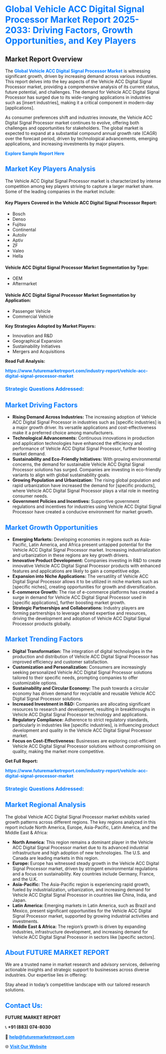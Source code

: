 <h1 style="color: #007BFF;">Global Vehicle ACC Digital Signal Processor Market Report 2025-2033: Driving Factors, Growth Opportunities, and Key Players</h1>

<section id="overview">
<h2>Market Report Overview</h2>
<p>The <a href="https://www.futuremarketreport.com/industry-report/vehicle-acc-digital-signal-processor-market" style="color: #007BFF; text-decoration: none;"><strong>Global Vehicle ACC Digital Signal Processor Market</strong></a> is witnessing significant growth, driven by increasing demand across various industries. This report delves into the key aspects of the Vehicle ACC Digital Signal Processor market, providing a comprehensive analysis of its current status, future potential, and challenges. The demand for Vehicle ACC Digital Signal Processor has surged due to its wide-ranging applications in industries such as [insert industries], making it a critical component in modern-day [applications].</p>
<p>As consumer preferences shift and industries innovate, the Vehicle ACC Digital Signal Processor market continues to evolve, offering both challenges and opportunities for stakeholders. The global market is expected to expand at a substantial compound annual growth rate (CAGR) over the forecast period, driven by technological advancements, emerging applications, and increasing investments by major players.</p>
</section>

<section id="overview">
<p><a href="https://www.futuremarketreport.com/request-sample/reportId=36475" style="color: #007BFF; text-decoration: none;"><strong>Explore Sample Report Here</strong></a></p>
</section>

<section id="key-players">
<h2 style="color: #007BFF;">Market Key Players Analysis</h2>
<p>The Vehicle ACC Digital Signal Processor market is characterized by intense competition among key players striving to capture a larger market share. Some of the leading companies in the market include:</p>
<h4>Key Players Covered in the Vehicle ACC Digital Signal Processor Report:</h4>
<ul><li>Bosch</li><li>Denso</li><li>Fujitsu</li><li>Continental</li><li>Autoliv</li><li>Aptiv</li><li>ZF</li><li>Valeo</li><li>Hella</li></ul>
<h4>Vehicle ACC Digital Signal Processor Market Segmentation by Type:</h4>
<ul><li>OEM</li><li>Aftermarket</li></ul>

<h4>Vehicle ACC Digital Signal Processor Market Segmentation by Application:</h4>
<ul><li>Passenger Vehicle</li><li>Commercial Vehicle</li></ul>
<p><strong>Key Strategies Adopted by Market Players:</strong></p>
<ul>
<li>Innovation and R&D</li>
<li>Geographical Expansion</li>
<li>Sustainability Initiatives</li>
<li>Mergers and Acquisitions</li>
</ul>
</section>

<section>
<p><strong>Read Full Analysis: </strong></p><a href="https://www.futuremarketreport.com/industry-report/vehicle-acc-digital-signal-processor-market" style="color: #007BFF; text-decoration: none;"><strong>https://www.futuremarketreport.com/industry-report/vehicle-acc-digital-signal-processor-market</strong></a>
<h3 style="color: #007BFF;">Strategic Questions Addressed:</h3>
</section>

<section id="driving-factors">
<h2 style="color: #007BFF;">Market Driving Factors</h2>
<ul>
<li><strong>Rising Demand Across Industries:</strong> The increasing adoption of Vehicle ACC Digital Signal Processor in industries such as [specific industries] is a major growth driver. Its versatile applications and cost-effectiveness make it a preferred choice among manufacturers.</li>
<li><strong>Technological Advancements:</strong> Continuous innovations in production and application technologies have enhanced the efficiency and performance of Vehicle ACC Digital Signal Processor, further boosting market demand.</li>
<li><strong>Sustainability and Eco-Friendly Initiatives:</strong> With growing environmental concerns, the demand for sustainable Vehicle ACC Digital Signal Processor solutions has surged. Companies are investing in eco-friendly variants to align with global sustainability goals.</li>
<li><strong>Growing Population and Urbanization:</strong> The rising global population and rapid urbanization have increased the demand for [specific products], where Vehicle ACC Digital Signal Processor plays a vital role in meeting consumer needs.</li>
<li><strong>Government Policies and Incentives:</strong> Supportive government regulations and incentives for industries using Vehicle ACC Digital Signal Processor have created a conducive environment for market growth.</li>
</ul>
</section>

<section id="growth-opportunities">
<h2 style="color: #007BFF;">Market Growth Opportunities</h2>
<ul>
<li><strong>Emerging Markets:</strong> Developing economies in regions such as Asia-Pacific, Latin America, and Africa present untapped potential for the Vehicle ACC Digital Signal Processor market. Increasing industrialization and urbanization in these regions are key growth drivers.</li>
<li><strong>Innovative Product Development:</strong> Companies investing in R&D to create innovative Vehicle ACC Digital Signal Processor products with enhanced features and applications are likely to gain a competitive edge.</li>
<li><strong>Expansion into Niche Applications:</strong> The versatility of Vehicle ACC Digital Signal Processor allows it to be utilized in niche markets such as [specific niches], creating opportunities for growth and diversification.</li>
<li><strong>E-commerce Growth:</strong> The rise of e-commerce platforms has created a surge in demand for Vehicle ACC Digital Signal Processor used in [specific applications], further boosting market growth.</li>
<li><strong>Strategic Partnerships and Collaborations:</strong> Industry players are forming partnerships to leverage shared expertise and resources, driving the development and adoption of Vehicle ACC Digital Signal Processor products globally.</li>
</ul>
</section>

<section id="trending-factors">
<h2 style="color: #007BFF;">Market Trending Factors</h2>
<ul>
<li><strong>Digital Transformation:</strong> The integration of digital technologies in the production and distribution of Vehicle ACC Digital Signal Processor has improved efficiency and customer satisfaction.</li>
<li><strong>Customization and Personalization:</strong> Consumers are increasingly seeking personalized Vehicle ACC Digital Signal Processor solutions tailored to their specific needs, prompting companies to offer customizable options.</li>
<li><strong>Sustainability and Circular Economy:</strong> The push towards a circular economy has driven demand for recyclable and reusable Vehicle ACC Digital Signal Processor solutions.</li>
<li><strong>Increased Investment in R&D:</strong> Companies are allocating significant resources to research and development, resulting in breakthroughs in Vehicle ACC Digital Signal Processor technology and applications.</li>
<li><strong>Regulatory Compliance:</strong> Adherence to strict regulatory standards, particularly in industries like [specific industries], is influencing product development and quality in the Vehicle ACC Digital Signal Processor market.</li>
<li><strong>Focus on Cost-Effectiveness:</strong> Businesses are exploring cost-efficient Vehicle ACC Digital Signal Processor solutions without compromising on quality, making the market more competitive.</li>
</ul>
</section>

<section>
<p><strong>Get Full Report: </strong></p><a href="https://www.futuremarketreport.com/industry-report/vehicle-acc-digital-signal-processor-market" style="color: #007BFF; text-decoration: none;"><strong>https://www.futuremarketreport.com/industry-report/vehicle-acc-digital-signal-processor-market</strong></a>
<h3 style="color: #007BFF;">Strategic Questions Addressed:</h3>
</section>


<section id="regional-analysis">
<h2 style="color: #007BFF;">Market Regional Analysis</h2>
<p>The global Vehicle ACC Digital Signal Processor market exhibits varied growth patterns across different regions. The key regions analyzed in this report include North America, Europe, Asia-Pacific, Latin America, and the Middle East & Africa:</p>
<ul>
<li><strong>North America:</strong> This region remains a dominant player in the Vehicle ACC Digital Signal Processor market due to its advanced industrial infrastructure and high adoption of new technologies. The U.S. and Canada are leading markets in this region.</li>
<li><strong>Europe:</strong> Europe has witnessed steady growth in the Vehicle ACC Digital Signal Processor market, driven by stringent environmental regulations and a focus on sustainability. Key countries include Germany, France, and the U.K.</li>
<li><strong>Asia-Pacific:</strong> The Asia-Pacific region is experiencing rapid growth, fueled by industrialization, urbanization, and increasing demand for Vehicle ACC Digital Signal Processor in countries like China, India, and Japan.</li>
<li><strong>Latin America:</strong> Emerging markets in Latin America, such as Brazil and Mexico, present significant opportunities for the Vehicle ACC Digital Signal Processor market, supported by growing industrial activities and investments.</li>
<li><strong>Middle East & Africa:</strong> The region’s growth is driven by expanding industries, infrastructure development, and increasing demand for Vehicle ACC Digital Signal Processor in sectors like [specific sectors].</li>
</ul>
</section>

<footer>
<h2 style="color: #007BFF;">About FUTURE MARKET REPORT</h2>
<p>We are a trusted name in market research and advisory services, delivering actionable insights and strategic support to businesses across diverse industries. Our expertise lies in offering:</p>

<p>Stay ahead in today’s competitive landscape with our tailored research solutions.</p>

<h2 style="color: #007BFF;">Contact Us:</h2>
<p><strong>FUTURE MARKET REPORT</strong></p>
<p>📞 <strong>+91 (883) 074-8030</strong></p>
<p>📧 <strong><a href="mailto:help@futuremarketreport.com" style="color: #007BFF;">help@futuremarketreport.com</a></strong></p>
<p>🌐 <strong><a href="https://www.futuremarketreport.com/" style="color: #007BFF;">Visit Our Website</a></strong></p>
</footer>